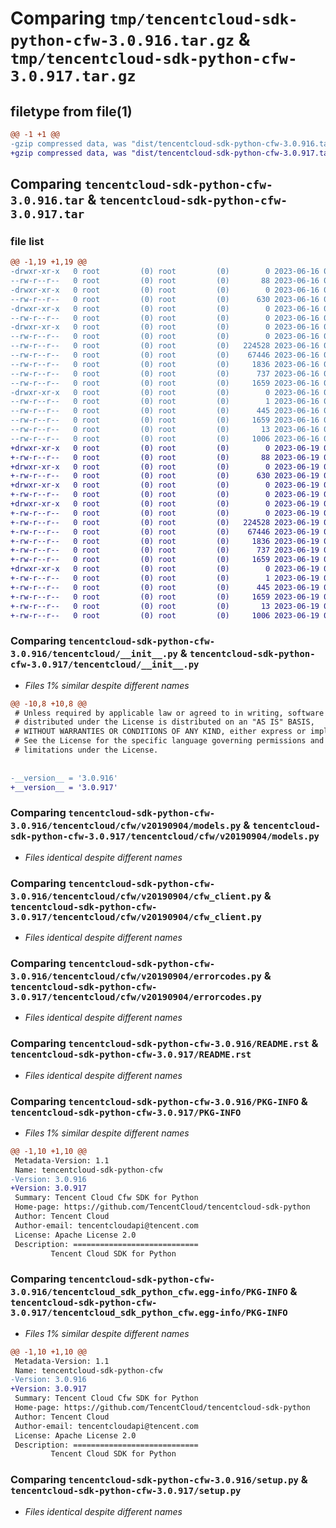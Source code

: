 # Comparing `tmp/tencentcloud-sdk-python-cfw-3.0.916.tar.gz` & `tmp/tencentcloud-sdk-python-cfw-3.0.917.tar.gz`

## filetype from file(1)

```diff
@@ -1 +1 @@
-gzip compressed data, was "dist/tencentcloud-sdk-python-cfw-3.0.916.tar", last modified: Fri Jun 16 00:29:37 2023, max compression
+gzip compressed data, was "dist/tencentcloud-sdk-python-cfw-3.0.917.tar", last modified: Mon Jun 19 00:20:41 2023, max compression
```

## Comparing `tencentcloud-sdk-python-cfw-3.0.916.tar` & `tencentcloud-sdk-python-cfw-3.0.917.tar`

### file list

```diff
@@ -1,19 +1,19 @@
-drwxr-xr-x   0 root         (0) root         (0)        0 2023-06-16 00:29:37.000000 tencentcloud-sdk-python-cfw-3.0.916/
--rw-r--r--   0 root         (0) root         (0)       88 2023-06-16 00:29:37.000000 tencentcloud-sdk-python-cfw-3.0.916/setup.cfg
-drwxr-xr-x   0 root         (0) root         (0)        0 2023-06-16 00:29:37.000000 tencentcloud-sdk-python-cfw-3.0.916/tencentcloud/
--rw-r--r--   0 root         (0) root         (0)      630 2023-06-16 00:29:37.000000 tencentcloud-sdk-python-cfw-3.0.916/tencentcloud/__init__.py
-drwxr-xr-x   0 root         (0) root         (0)        0 2023-06-16 00:29:37.000000 tencentcloud-sdk-python-cfw-3.0.916/tencentcloud/cfw/
--rw-r--r--   0 root         (0) root         (0)        0 2023-06-16 00:29:37.000000 tencentcloud-sdk-python-cfw-3.0.916/tencentcloud/cfw/__init__.py
-drwxr-xr-x   0 root         (0) root         (0)        0 2023-06-16 00:29:37.000000 tencentcloud-sdk-python-cfw-3.0.916/tencentcloud/cfw/v20190904/
--rw-r--r--   0 root         (0) root         (0)        0 2023-06-16 00:29:37.000000 tencentcloud-sdk-python-cfw-3.0.916/tencentcloud/cfw/v20190904/__init__.py
--rw-r--r--   0 root         (0) root         (0)   224528 2023-06-16 00:29:37.000000 tencentcloud-sdk-python-cfw-3.0.916/tencentcloud/cfw/v20190904/models.py
--rw-r--r--   0 root         (0) root         (0)    67446 2023-06-16 00:29:37.000000 tencentcloud-sdk-python-cfw-3.0.916/tencentcloud/cfw/v20190904/cfw_client.py
--rw-r--r--   0 root         (0) root         (0)     1836 2023-06-16 00:29:37.000000 tencentcloud-sdk-python-cfw-3.0.916/tencentcloud/cfw/v20190904/errorcodes.py
--rw-r--r--   0 root         (0) root         (0)      737 2023-06-16 00:29:37.000000 tencentcloud-sdk-python-cfw-3.0.916/README.rst
--rw-r--r--   0 root         (0) root         (0)     1659 2023-06-16 00:29:37.000000 tencentcloud-sdk-python-cfw-3.0.916/PKG-INFO
-drwxr-xr-x   0 root         (0) root         (0)        0 2023-06-16 00:29:37.000000 tencentcloud-sdk-python-cfw-3.0.916/tencentcloud_sdk_python_cfw.egg-info/
--rw-r--r--   0 root         (0) root         (0)        1 2023-06-16 00:29:37.000000 tencentcloud-sdk-python-cfw-3.0.916/tencentcloud_sdk_python_cfw.egg-info/dependency_links.txt
--rw-r--r--   0 root         (0) root         (0)      445 2023-06-16 00:29:37.000000 tencentcloud-sdk-python-cfw-3.0.916/tencentcloud_sdk_python_cfw.egg-info/SOURCES.txt
--rw-r--r--   0 root         (0) root         (0)     1659 2023-06-16 00:29:37.000000 tencentcloud-sdk-python-cfw-3.0.916/tencentcloud_sdk_python_cfw.egg-info/PKG-INFO
--rw-r--r--   0 root         (0) root         (0)       13 2023-06-16 00:29:37.000000 tencentcloud-sdk-python-cfw-3.0.916/tencentcloud_sdk_python_cfw.egg-info/top_level.txt
--rw-r--r--   0 root         (0) root         (0)     1006 2023-06-16 00:29:37.000000 tencentcloud-sdk-python-cfw-3.0.916/setup.py
+drwxr-xr-x   0 root         (0) root         (0)        0 2023-06-19 00:20:41.000000 tencentcloud-sdk-python-cfw-3.0.917/
+-rw-r--r--   0 root         (0) root         (0)       88 2023-06-19 00:20:41.000000 tencentcloud-sdk-python-cfw-3.0.917/setup.cfg
+drwxr-xr-x   0 root         (0) root         (0)        0 2023-06-19 00:20:41.000000 tencentcloud-sdk-python-cfw-3.0.917/tencentcloud/
+-rw-r--r--   0 root         (0) root         (0)      630 2023-06-19 00:20:41.000000 tencentcloud-sdk-python-cfw-3.0.917/tencentcloud/__init__.py
+drwxr-xr-x   0 root         (0) root         (0)        0 2023-06-19 00:20:41.000000 tencentcloud-sdk-python-cfw-3.0.917/tencentcloud/cfw/
+-rw-r--r--   0 root         (0) root         (0)        0 2023-06-19 00:20:41.000000 tencentcloud-sdk-python-cfw-3.0.917/tencentcloud/cfw/__init__.py
+drwxr-xr-x   0 root         (0) root         (0)        0 2023-06-19 00:20:41.000000 tencentcloud-sdk-python-cfw-3.0.917/tencentcloud/cfw/v20190904/
+-rw-r--r--   0 root         (0) root         (0)        0 2023-06-19 00:20:41.000000 tencentcloud-sdk-python-cfw-3.0.917/tencentcloud/cfw/v20190904/__init__.py
+-rw-r--r--   0 root         (0) root         (0)   224528 2023-06-19 00:20:41.000000 tencentcloud-sdk-python-cfw-3.0.917/tencentcloud/cfw/v20190904/models.py
+-rw-r--r--   0 root         (0) root         (0)    67446 2023-06-19 00:20:41.000000 tencentcloud-sdk-python-cfw-3.0.917/tencentcloud/cfw/v20190904/cfw_client.py
+-rw-r--r--   0 root         (0) root         (0)     1836 2023-06-19 00:20:41.000000 tencentcloud-sdk-python-cfw-3.0.917/tencentcloud/cfw/v20190904/errorcodes.py
+-rw-r--r--   0 root         (0) root         (0)      737 2023-06-19 00:20:41.000000 tencentcloud-sdk-python-cfw-3.0.917/README.rst
+-rw-r--r--   0 root         (0) root         (0)     1659 2023-06-19 00:20:41.000000 tencentcloud-sdk-python-cfw-3.0.917/PKG-INFO
+drwxr-xr-x   0 root         (0) root         (0)        0 2023-06-19 00:20:41.000000 tencentcloud-sdk-python-cfw-3.0.917/tencentcloud_sdk_python_cfw.egg-info/
+-rw-r--r--   0 root         (0) root         (0)        1 2023-06-19 00:20:41.000000 tencentcloud-sdk-python-cfw-3.0.917/tencentcloud_sdk_python_cfw.egg-info/dependency_links.txt
+-rw-r--r--   0 root         (0) root         (0)      445 2023-06-19 00:20:41.000000 tencentcloud-sdk-python-cfw-3.0.917/tencentcloud_sdk_python_cfw.egg-info/SOURCES.txt
+-rw-r--r--   0 root         (0) root         (0)     1659 2023-06-19 00:20:41.000000 tencentcloud-sdk-python-cfw-3.0.917/tencentcloud_sdk_python_cfw.egg-info/PKG-INFO
+-rw-r--r--   0 root         (0) root         (0)       13 2023-06-19 00:20:41.000000 tencentcloud-sdk-python-cfw-3.0.917/tencentcloud_sdk_python_cfw.egg-info/top_level.txt
+-rw-r--r--   0 root         (0) root         (0)     1006 2023-06-19 00:20:41.000000 tencentcloud-sdk-python-cfw-3.0.917/setup.py
```

### Comparing `tencentcloud-sdk-python-cfw-3.0.916/tencentcloud/__init__.py` & `tencentcloud-sdk-python-cfw-3.0.917/tencentcloud/__init__.py`

 * *Files 1% similar despite different names*

```diff
@@ -10,8 +10,8 @@
 # Unless required by applicable law or agreed to in writing, software
 # distributed under the License is distributed on an "AS IS" BASIS,
 # WITHOUT WARRANTIES OR CONDITIONS OF ANY KIND, either express or implied.
 # See the License for the specific language governing permissions and
 # limitations under the License.
 
 
-__version__ = '3.0.916'
+__version__ = '3.0.917'
```

### Comparing `tencentcloud-sdk-python-cfw-3.0.916/tencentcloud/cfw/v20190904/models.py` & `tencentcloud-sdk-python-cfw-3.0.917/tencentcloud/cfw/v20190904/models.py`

 * *Files identical despite different names*

### Comparing `tencentcloud-sdk-python-cfw-3.0.916/tencentcloud/cfw/v20190904/cfw_client.py` & `tencentcloud-sdk-python-cfw-3.0.917/tencentcloud/cfw/v20190904/cfw_client.py`

 * *Files identical despite different names*

### Comparing `tencentcloud-sdk-python-cfw-3.0.916/tencentcloud/cfw/v20190904/errorcodes.py` & `tencentcloud-sdk-python-cfw-3.0.917/tencentcloud/cfw/v20190904/errorcodes.py`

 * *Files identical despite different names*

### Comparing `tencentcloud-sdk-python-cfw-3.0.916/README.rst` & `tencentcloud-sdk-python-cfw-3.0.917/README.rst`

 * *Files identical despite different names*

### Comparing `tencentcloud-sdk-python-cfw-3.0.916/PKG-INFO` & `tencentcloud-sdk-python-cfw-3.0.917/PKG-INFO`

 * *Files 1% similar despite different names*

```diff
@@ -1,10 +1,10 @@
 Metadata-Version: 1.1
 Name: tencentcloud-sdk-python-cfw
-Version: 3.0.916
+Version: 3.0.917
 Summary: Tencent Cloud Cfw SDK for Python
 Home-page: https://github.com/TencentCloud/tencentcloud-sdk-python
 Author: Tencent Cloud
 Author-email: tencentcloudapi@tencent.com
 License: Apache License 2.0
 Description: ============================
         Tencent Cloud SDK for Python
```

### Comparing `tencentcloud-sdk-python-cfw-3.0.916/tencentcloud_sdk_python_cfw.egg-info/PKG-INFO` & `tencentcloud-sdk-python-cfw-3.0.917/tencentcloud_sdk_python_cfw.egg-info/PKG-INFO`

 * *Files 1% similar despite different names*

```diff
@@ -1,10 +1,10 @@
 Metadata-Version: 1.1
 Name: tencentcloud-sdk-python-cfw
-Version: 3.0.916
+Version: 3.0.917
 Summary: Tencent Cloud Cfw SDK for Python
 Home-page: https://github.com/TencentCloud/tencentcloud-sdk-python
 Author: Tencent Cloud
 Author-email: tencentcloudapi@tencent.com
 License: Apache License 2.0
 Description: ============================
         Tencent Cloud SDK for Python
```

### Comparing `tencentcloud-sdk-python-cfw-3.0.916/setup.py` & `tencentcloud-sdk-python-cfw-3.0.917/setup.py`

 * *Files identical despite different names*


